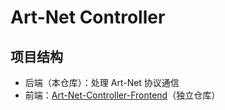 # Art-Net Controller

## 项目结构
- 后端（本仓库）：处理 Art-Net 协议通信
- 前端：[Art-Net-Controller-Frontend](https://github.com/你的用户名/Art-Net-Controller-Frontend)（独立仓库）
